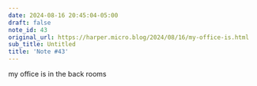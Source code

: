 ```yaml
---
date: 2024-08-16 20:45:04-05:00
draft: false
note_id: 43
original_url: https://harper.micro.blog/2024/08/16/my-office-is.html
sub_title: Untitled
title: 'Note #43'
---
```


my office is in the back rooms